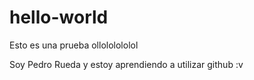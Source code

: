 # hello-world
Esto es una prueba ollololololol

Soy Pedro Rueda y estoy aprendiendo a utilizar github :v
